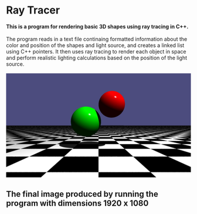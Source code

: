 # Ray Tracer

**This is a program for rendering basic 3D shapes using ray tracing in C++.** <br>
<br>
The program reads in a text file continaing formatted information about the color and position of the shapes and light source, and creates a linked list using C++ pointers. It then uses ray tracing to render each object in space and perform realistic lighting calculations based on the position of the light source. <br> <br>
![image](thumbnail.png)

## The final image produced by running the program with dimensions 1920 x 1080
